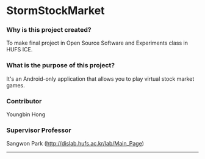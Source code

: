 # StormStockMarket

### Why is this project created?
To make final project in Open Source Software and Experiments class in HUFS ICE.

### What is the purpose of this project?
It's an Android-only application that allows you to play virtual stock market games.

### Contributor
Youngbin Hong

### Supervisor Professor
Sangwon Park (http://dislab.hufs.ac.kr/lab/Main_Page)

- - -
